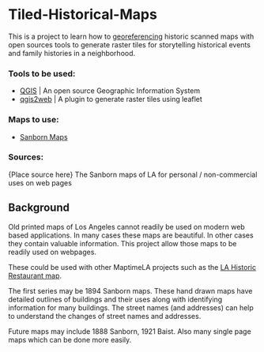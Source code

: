 # Tiled-Historical-Maps
This is a project to learn how to [georeferencing](https://docs.qgis.org/2.2/en/docs/training_manual/forestry/map_georeferencing.html) historic scanned maps with open sources tools to generate raster tiles for storytelling historical events and family histories in a neighborhood.

### Tools to be used:
* [QGIS](www.qgis.org) | An open source Geographic Information System
* [qgis2web](https://github.com/tomchadwin/qgis2web) | A plugin to generate raster tiles using leaflet

### Maps to use:
* [Sanborn Maps](https://en.wikipedia.org/wiki/Sanborn_Maps)

### Sources:
{Place source here}
The Sanborn maps of LA for personal / non-commercial uses on web pages

## Background
Old printed maps of Los Angeles cannot readily be used on modern web based applications. In many cases these maps are beautiful. In other cases they contain valuable information. This project allow those maps to be readily used on webpages.

These could be used with other MaptimeLA projects such as the [LA Historic Restaurant map](https://github.com/maptimeLA/old-la-restaurants).

The first series may be 1894 Sanborn maps. These hand drawn maps have detailed outlines of buildings and their uses along with identifying information for many buildings. The street names (and addresses) can help to understand the changes of street names and addresses.


Future maps may include 1888 Sanborn, 1921 Baist. Also many single page maps which can be done more easily.
